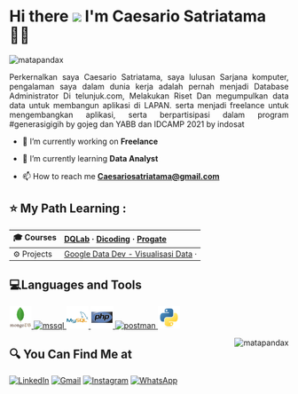 # Hi there <img src="https://github.com/TheDudeThatCode/TheDudeThatCode/blob/master/Assets/Hi.gif" width="30px"> I'm Caesario Satriatama 🧑🏻
<p align="left"> <img src="https://komarev.com/ghpvc/?username=matapandax&label=Profile%20views&color=0e75b6&style=flat" alt="matapandax" /> </p>
<p align="justify">
  Perkernalkan saya Caesario Satriatama, saya lulusan Sarjana komputer, pengalaman saya dalam dunia kerja adalah pernah menjadi Database Administrator Di telunjuk.com, Melakukan Riset Dan megumpulkan data data untuk membangun aplikasi di LAPAN. serta menjadi freelance untuk mengembangkan aplikasi, serta berpartisipasi dalam program #generasigigih by gojeg dan YABB dan IDCAMP 2021 by indosat
</p>

- 🔭 I’m currently working on **Freelance**

- 🌱 I’m currently learning **Data Analyst**

- 📫 How to reach me **Caesariosatriatama@gmail.com**

 ## ⭐ My Path Learning :

| 🎓 Courses | [DQLab]() · [Dicoding]() · [Progate](https://progate.com/courses)|
|:--------|:--------------------|
| ⚙ Projects | [Google Data Dev - Visualisasi Data](https://github.com/matapandax/Googledatastudio-Visualisasi) ·  | 

## 💻Languages and Tools 
<p align="left"> <a href="https://www.mongodb.com/" target="_blank"> <img src="https://raw.githubusercontent.com/devicons/devicon/master/icons/mongodb/mongodb-original-wordmark.svg" alt="mongodb" width="40" height="40"/> </a> <a href="https://www.microsoft.com/en-us/sql-server" target="_blank"> <img src="https://www.svgrepo.com/show/303229/microsoft-sql-server-logo.svg" alt="mssql" width="40" height="40"/> </a> <a href="https://www.mysql.com/" target="_blank"> <img src="https://raw.githubusercontent.com/devicons/devicon/master/icons/mysql/mysql-original-wordmark.svg" alt="mysql" width="40" height="40"/> </a> <a href="https://www.php.net" target="_blank"> <img src="https://raw.githubusercontent.com/devicons/devicon/master/icons/php/php-original.svg" alt="php" width="40" height="40"/> </a> <a href="https://postman.com" target="_blank"> <img src="https://www.vectorlogo.zone/logos/getpostman/getpostman-icon.svg" alt="postman" width="40" height="40"/> </a> <a href="https://www.python.org" target="_blank"> <img src="https://raw.githubusercontent.com/devicons/devicon/master/icons/python/python-original.svg" alt="python" width="40" height="40"/> </a> </p>

<p><img align="right" src="https://github-readme-stats.vercel.app/api/top-langs?username=matapandax&show_icons=true&locale=en&layout=compact" alt="matapandax" /></p>


## 🔍 You Can Find Me at

<p>
  <a href="https://www.linkedin.com/in/caesario-satriatama-92526688/" target="_blank"><img alt="LinkedIn" src="https://img.shields.io/badge/linkedin-%230077B5.svg?&style=for-the-badge&logo=linkedin&logoColor=white" /></a>  
  <a href="mailto:caesariosatriatama@gmail.com" target="_blank"><img alt="Gmail" src="https://img.shields.io/badge/gmail-D14836?&style=for-the-badge&logo=gmail&logoColor=white"/></a>    
  <a href="https://www.instagram.com/matapandax/" target="_blank"><img alt="Instagram" src="https://img.shields.io/badge/instagram-%23E4405F.svg?&style=for-the-badge&logo=instagram&logoColor=white" /></a>  
<!--      -->
  <a href="https://wa.me/" target="_blank"><img alt="WhatsApp" src="https://img.shields.io/badge/WhatsApp-25D366?style=for-the-badge&logo=whatsapp&logoColor=white" /></a>  
</p>

<!---
matapandax/matapandax is a ✨ special ✨ repository because its `README.md` (this file) appears on your GitHub profile.
You can click the Preview link to take a look at your changes.
--->
